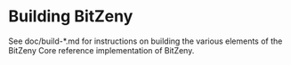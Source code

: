 Building BitZeny
================

See doc/build-*.md for instructions on building the various
elements of the BitZeny Core reference implementation of BitZeny.
